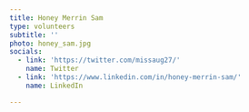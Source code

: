 ```yaml
---
title: Honey Merrin Sam
type: volunteers
subtitle: ''
photo: honey_sam.jpg
socials:
  - link: 'https://twitter.com/missaug27/'
    name: Twitter
  - link: 'https://www.linkedin.com/in/honey-merrin-sam/'
    name: LinkedIn

---
```


